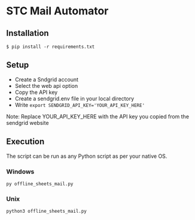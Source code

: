 # STC Mail Automator

## Installation

```$ pip install -r requirements.txt```

## Setup

 - Create a Sndgrid account
 - Select the web api option
 - Copy the API key
 - Create a sendgrid.env file in your local directory
 - Write ```export SENDGRID_API_KEY='YOUR_API_KEY_HERE'```
 
 Note: Replace YOUR_API_KEY_HERE with the API key you copied from the sendgrid website
 
 ## Execution
 
 The script can be run as any Python script as per your native OS.
 
 ### Windows
 ```py offline_sheets_mail.py```
 
### Unix
```python3 offline_sheets_mail.py```
